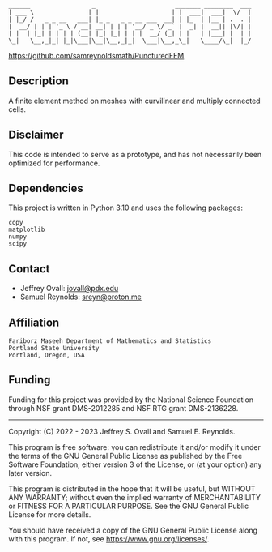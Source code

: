 
    ______                 _                      _______ ________  ___
    | ___ \               | |                    | |  ___|  ___|  \/  |
    | |_/ /   _ _ __   ___| |_ _   _ _ __ ___  __| | |_  | |__ | .  . |
    |  __/ | | | '_ \ / __| __| | | | '__/ _ \/ _` |  _| |  __|| |\/| |
    | |  | |_| | | | | (__| |_| |_| | | |  __/ (_| | |   | |___| |  | |
    \_|   \__,_|_| |_|\___|\__|\__,_|_|  \___|\__,_\_|   \____/\_|  |_/

https://github.com/samreynoldsmath/PuncturedFEM

Description
-----------------
A finite element method on meshes with curvilinear and multiply connected cells.

Disclaimer
-----------------
This code is intended to serve as a prototype, and has not necessarily been
optimized for performance.

Dependencies
-----------------
This project is written in Python 3.10 and uses the following packages:

    copy
    matplotlib
    numpy
    scipy

Contact
-----------------
* Jeffrey Ovall:     jovall@pdx.edu
* Samuel Reynolds:   sreyn@proton.me

Affiliation
-----------------
    Fariborz Maseeh Department of Mathematics and Statistics
    Portland State University
    Portland, Oregon, USA

Funding
-----------------
Funding for this project was provided by the National Science Foundation through
NSF grant DMS-2012285 and NSF RTG grant DMS-2136228.

-----------------
Copyright (C) 2022 - 2023 Jeffrey S. Ovall and Samuel E. Reynolds.

This program is free software: you can redistribute it and/or modify it
under the terms of the GNU General Public License as published by the Free
Software Foundation, either version 3 of the License, or (at your option)
any later version.

This program is distributed in the hope that it will be useful, but WITHOUT
ANY WARRANTY; without even the implied warranty of MERCHANTABILITY or
FITNESS FOR A PARTICULAR PURPOSE.  See the GNU General Public License for
more details.

You should have received a copy of the GNU General Public License along with
this program.  If not, see <https://www.gnu.org/licenses/>.

